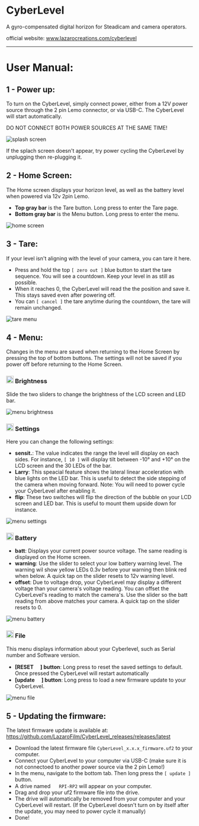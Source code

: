 # CyberLevel
A gyro-compensated digital horizon for Steadicam and camera operators.

official website: www.lazarocreations.com/cyberlevel

-----
# User Manual:
## 1 - Power up:
To turn on the CyberLevel, simply connect power, either from a 12V power source through the 2 pin Lemo connector, or via USB-C. The CyberLevel will start automatically.

DO NOT CONNECT BOTH POWER SOURCES AT THE SAME TIME!

![splash screen](https://github.com/LazaroFilm/CyberLevel_releases/assets/18351100/da1c6c43-7fa4-4b6c-be02-7c130f806d6c)

If the splach screen doesn't appear, try power cycling the CyberLevel by unplugging then re-plugging it. 
## 2 - Home Screen:
The Home screen displays your horizon level, as well as the battery level when powered via 12v 2pin Lemo.
- **Top gray bar** is the Tare button. Long press to enter the Tare page. 
- **Bottom gray bar** is the Menu button. Long press to enter the menu. 

![home screen](https://github.com/LazaroFilm/CyberLevel_releases/assets/18351100/2e5c45fa-7b6a-41f4-8fc7-ff8f7b655da6)

## 3 - Tare:
If your level isn't aligning with the level of your camera, you can tare it here. 
- Press and hold the top `[ zero out ]` blue button to start the tare sequence. You will see a countdown. Keep your level in as still as possible.
- When it reaches 0, the CyberLevel will read the the position and save it. This stays saved even after powering off.
- You can `[ cancel ]` the tare anytime during the countdown, the tare will remain unchanged.

![tare menu](https://github.com/LazaroFilm/CyberLevel_releases/assets/18351100/55e04baf-36d2-468c-9190-b4c43252a6f3)

## 4 - Menu:
Changes in the menu are saved when returning to the Home Screen by pressing the top of bottom buttons. The settings will not be saved if you power off before returning to the Home Screen.

### <img src="https://raw.githubusercontent.com/FortAwesome/Font-Awesome/6.x/svgs/solid/circle-half-stroke.svg" width="20" height="20">  Brightness
Slide the two sliders to change the brightness of the LCD screen and LED bar. 

![menu brightness](https://github.com/LazaroFilm/CyberLevel_releases/assets/18351100/496d5e16-014c-4c57-901e-6de32285107d)

### <img src="https://raw.githubusercontent.com/FortAwesome/Font-Awesome/6.x/svgs/solid/gear.svg" width="20" height="20"> Settings
Here you can change the following settings:
- **sensit.**: The value indicates the range the level will display on each sides. For instance, `[ 10 ]` will display tilt between -10° and +10° on the LCD screen and the 30 LEDs of the bar.
- **Larry**: This speacial feature shows the lateral linear acceleration with blue lights on the LED bar. This is useful to detect the side stepping of the camera when moving forward. Note: You will need to power cycle your CyberLevel after enabling it.
- **flip**: These two switches will flip the direction of the bubble on your LCD screen and LED bar. This is useful to mount them upside down for instance.

![menu settings](https://github.com/LazaroFilm/CyberLevel_releases/assets/18351100/35437039-a192-4239-980a-725e0cbc681b)

### <img src="https://raw.githubusercontent.com/FortAwesome/Font-Awesome/6.x/svgs/solid/battery-half.svg" width="20" height="20"> Battery

- **batt**: Displays your current power source voltage. The same reading is displayed on the Home screen.
- **warning**: Use the slider to select your low battery warning level. The warning wil show yellow LEDs 0.3v before your warning then blink red when below. A quick tap on the slider resets to 12v warning level.
- **offset**: Due to voltage drop, your CyberLevel may display a different voltage than your camera's voltage reading. You can offset the CyberLevel's reading to match the camera's. Use the slider so the batt reading from above matches your camera. A quick tap on the slider resets to 0.

![menu battery](https://github.com/LazaroFilm/CyberLevel_releases/assets/18351100/7859ac10-4eca-4b57-bbbf-8076ff9f7598)

### <img src="https://raw.githubusercontent.com/FortAwesome/Font-Awesome/6.x/svgs/solid/file.svg" width="20" height="20">  File
This menu displays information about your Cyberlevel, such as Serial number and Software version. 
- **[RESET <img src="https://raw.githubusercontent.com/FortAwesome/Font-Awesome/6.x/svgs/solid/triangle-exclamation.svg" width="15" height="15">] button**: Long press to reset the saved settings to default. Once pressed the CyberLevel will restart automatically
- **[update <img src="https://raw.githubusercontent.com/FortAwesome/Font-Awesome/6.x/svgs/solid/download.svg" width="15" height="15">] button**: Long press to load a new firmware update to your CyberLevel.

![menu file](https://github.com/LazaroFilm/CyberLevel_releases/assets/18351100/884600d8-76b0-4e61-89da-3c5eb88c02de)

## 5 - Updating the firmware:
The latest firmware update is available at: https://github.com/LazaroFilm/CyberLevel_releases/releases/latest
- Download the latest firmware file `CyberLevel_x.x.x_firmware.uf2` to your computer.
- Connect your CyberLevel to your computer via USB-C (make sure it is not connectoed to another power source via the 2 pin Lemo!)
- In the menu, navigate to the bottom tab. Then long press the `[ update ]` button.
- A drive named <img src="https://raw.githubusercontent.com/FortAwesome/Font-Awesome/6.x/svgs/solid/hard-drive.svg" width="15" height="15"> `RPI-RP2` will appear on your computer.
- Drag and drop your uf2 firmware file into the drive.
- The drive will automatically be removed from your computer and your CyberLevel will restart. (If the CyberLevel doesn't turn on by itself after the update, you may need to power cycle it manually)
- Done!
  
